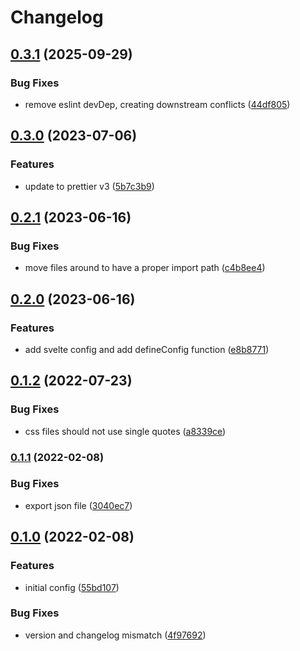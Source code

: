 # Changelog

## [0.3.1](https://github.com/V-ed/prettier-config/compare/prettier-config-v0.3.0...prettier-config-v0.3.1) (2025-09-29)


### Bug Fixes

* remove eslint devDep, creating downstream conflicts ([44df805](https://github.com/V-ed/prettier-config/commit/44df805122825d1898441806dcef706ec60a0288))

## [0.3.0](https://github.com/V-ed/prettier-config/compare/prettier-config-v0.2.1...prettier-config-v0.3.0) (2023-07-06)


### Features

* update to prettier v3 ([5b7c3b9](https://github.com/V-ed/prettier-config/commit/5b7c3b9baf57e473205ce9d443580408e1225ef2))

## [0.2.1](https://github.com/V-ed/prettier-config/compare/prettier-config-v0.2.0...prettier-config-v0.2.1) (2023-06-16)


### Bug Fixes

* move files around to have a proper import path ([c4b8ee4](https://github.com/V-ed/prettier-config/commit/c4b8ee4725b7ebd7f584ac71fc6ad6f3e6ec4789))

## [0.2.0](https://github.com/V-ed/prettier-config/compare/prettier-config-v0.1.2...prettier-config-v0.2.0) (2023-06-16)


### Features

* add svelte config and add defineConfig function ([e8b8771](https://github.com/V-ed/prettier-config/commit/e8b87717a9043947eb8e75ddd8d9309d5497e2ac))

## [0.1.2](https://github.com/V-ed/prettier-config/compare/prettier-config-v0.1.1...prettier-config-v0.1.2) (2022-07-23)


### Bug Fixes

* css files should not use single quotes ([a8339ce](https://github.com/V-ed/prettier-config/commit/a8339ce6b78f269fd76b5bb813b9bfe7f31cf05d))

### [0.1.1](https://github.com/V-ed/prettier-config/compare/prettier-config-v0.1.0...prettier-config-v0.1.1) (2022-02-08)


### Bug Fixes

* export json file ([3040ec7](https://github.com/V-ed/prettier-config/commit/3040ec7455eaab62f7a1a787c8681396ca1519cd))

## [0.1.0](https://github.com/V-ed/prettier-config/compare/prettier-config-v0.0.1...prettier-config-v0.1.0) (2022-02-08)


### Features

* initial config ([55bd107](https://github.com/V-ed/prettier-config/commit/55bd107463a0390c98a5359684953e910d73822a))


### Bug Fixes

* version and changelog mismatch ([4f97692](https://github.com/V-ed/prettier-config/commit/4f976922fc8b66e459d92b9bc540e19e2b9cf59f))
